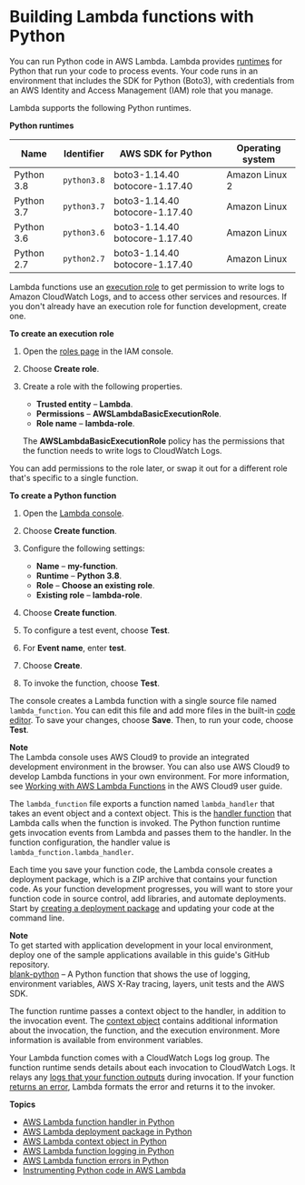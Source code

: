 # Building Lambda functions with Python<a name="lambda-python"></a>

You can run Python code in AWS Lambda\. Lambda provides [runtimes](lambda-runtimes.md) for Python that run your code to process events\. Your code runs in an environment that includes the SDK for Python \(Boto3\), with credentials from an AWS Identity and Access Management \(IAM\) role that you manage\.

Lambda supports the following Python runtimes\.


**Python runtimes**  

| Name | Identifier | AWS SDK for Python | Operating system | 
| --- | --- | --- | --- | 
|  Python 3\.8  |  `python3.8`  |  boto3\-1\.14\.40 botocore\-1\.17\.40  |  Amazon Linux 2  | 
|  Python 3\.7  |  `python3.7`  |  boto3\-1\.14\.40 botocore\-1\.17\.40  |  Amazon Linux  | 
|  Python 3\.6  |  `python3.6`  |  boto3\-1\.14\.40 botocore\-1\.17\.40  |  Amazon Linux  | 
|  Python 2\.7  |  `python2.7`  |  boto3\-1\.14\.40 botocore\-1\.17\.40  |  Amazon Linux  | 

Lambda functions use an [execution role](lambda-intro-execution-role.md) to get permission to write logs to Amazon CloudWatch Logs, and to access other services and resources\. If you don't already have an execution role for function development, create one\.

**To create an execution role**

1. Open the [roles page](https://console.aws.amazon.com/iam/home#/roles) in the IAM console\.

1. Choose **Create role**\.

1. Create a role with the following properties\.
   + **Trusted entity** – **Lambda**\.
   + **Permissions** – **AWSLambdaBasicExecutionRole**\.
   + **Role name** – **lambda\-role**\.

   The **AWSLambdaBasicExecutionRole** policy has the permissions that the function needs to write logs to CloudWatch Logs\.

You can add permissions to the role later, or swap it out for a different role that's specific to a single function\.

**To create a Python function**

1. Open the [Lambda console](https://console.aws.amazon.com/lambda)\.

1. Choose **Create function**\.

1. Configure the following settings:
   + **Name** – **my\-function**\.
   + **Runtime** – **Python 3\.8**\.
   + **Role** – **Choose an existing role**\.
   + **Existing role** – **lambda\-role**\.

1. Choose **Create function**\.

1. To configure a test event, choose **Test**\.

1. For **Event name**, enter **test**\.

1. Choose **Create**\.

1. To invoke the function, choose **Test**\.

The console creates a Lambda function with a single source file named `lambda_function`\. You can edit this file and add more files in the built\-in [code editor](code-editor.md)\. To save your changes, choose **Save**\. Then, to run your code, choose **Test**\.

**Note**  
The Lambda console uses AWS Cloud9 to provide an integrated development environment in the browser\. You can also use AWS Cloud9 to develop Lambda functions in your own environment\. For more information, see [Working with AWS Lambda Functions](https://docs.aws.amazon.com/cloud9/latest/user-guide/lambda-functions.html) in the AWS Cloud9 user guide\.

The `lambda_function` file exports a function named `lambda_handler` that takes an event object and a context object\. This is the [handler function](python-handler.md) that Lambda calls when the function is invoked\. The Python function runtime gets invocation events from Lambda and passes them to the handler\. In the function configuration, the handler value is `lambda_function.lambda_handler`\.

Each time you save your function code, the Lambda console creates a deployment package, which is a ZIP archive that contains your function code\. As your function development progresses, you will want to store your function code in source control, add libraries, and automate deployments\. Start by [creating a deployment package](python-package.md) and updating your code at the command line\.

**Note**  
To get started with application development in your local environment, deploy one of the sample applications available in this guide's GitHub repository\.  
[blank\-python](https://github.com/awsdocs/aws-lambda-developer-guide/tree/master/sample-apps/blank-python) – A Python function that shows the use of logging, environment variables, AWS X\-Ray tracing, layers, unit tests and the AWS SDK\.

The function runtime passes a context object to the handler, in addition to the invocation event\. The [context object](python-context.md) contains additional information about the invocation, the function, and the execution environment\. More information is available from environment variables\.

Your Lambda function comes with a CloudWatch Logs log group\. The function runtime sends details about each invocation to CloudWatch Logs\. It relays any [logs that your function outputs](python-logging.md) during invocation\. If your function [returns an error](python-exceptions.md), Lambda formats the error and returns it to the invoker\.

**Topics**
+ [AWS Lambda function handler in Python](python-handler.md)
+ [AWS Lambda deployment package in Python](python-package.md)
+ [AWS Lambda context object in Python](python-context.md)
+ [AWS Lambda function logging in Python](python-logging.md)
+ [AWS Lambda function errors in Python](python-exceptions.md)
+ [Instrumenting Python code in AWS Lambda](python-tracing.md)